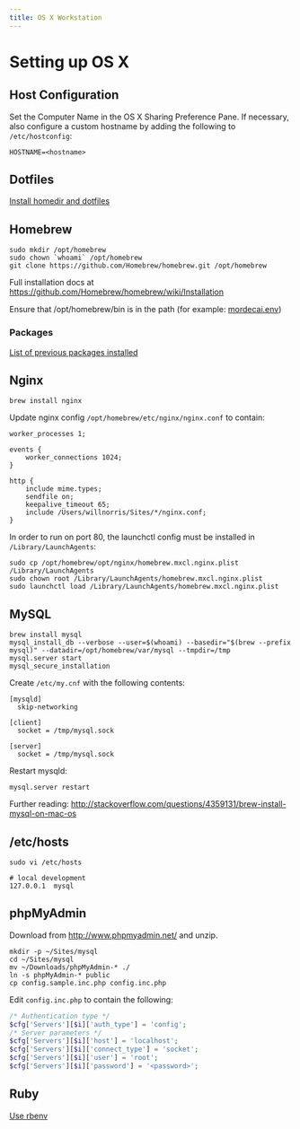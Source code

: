 ```yaml
---
title: OS X Workstation
---
```


# Setting up OS X #


## Host Configuration ##

Set the Computer Name in the OS X Sharing Preference Pane.  If necessary, also
configure a custom hostname by adding the following to `/etc/hostconfig`:

    HOSTNAME=<hostname>

## Dotfiles ##

[Install homedir and dotfiles](https://github.com/willnorris/dotfiles#readme)

## Homebrew ##

    sudo mkdir /opt/homebrew
    sudo chown `whoami` /opt/homebrew
    git clone https://github.com/Homebrew/homebrew.git /opt/homebrew

Full installation docs at <https://github.com/Homebrew/homebrew/wiki/Installation>

Ensure that /opt/homebrew/bin is in the path (for example: [mordecai.env][])

[mordecai.env]: https://github.com/willnorris/dotfiles/blob/233a786841cb9c44e7e91ff21fdf73ad1a16efa7/zsh/.zsh/host/mordecai.env#L1-L4

### Packages ###

[List of previous packages installed](brew-list.txt)

## Nginx ##

    brew install nginx

Update nginx config `/opt/homebrew/etc/nginx/nginx.conf` to contain:

``` nginx
worker_processes 1;

events {
    worker_connections 1024;
}

http {
    include mime.types;
    sendfile on;
    keepalive_timeout 65;
    include /Users/willnorris/Sites/*/nginx.conf;
}
```

In order to run on port 80, the launchctl config must be installed in `/Library/LaunchAgents`:

    sudo cp /opt/homebrew/opt/nginx/homebrew.mxcl.nginx.plist /Library/LaunchAgents
    sudo chown root /Library/LaunchAgents/homebrew.mxcl.nginx.plist
    sudo launchctl load /Library/LaunchAgents/homebrew.mxcl.nginx.plist

## MySQL ##

    brew install mysql
    mysql_install_db --verbose --user=$(whoami) --basedir="$(brew --prefix mysql)" --datadir=/opt/homebrew/var/mysql --tmpdir=/tmp
    mysql.server start
    mysql_secure_installation

Create `/etc/my.cnf` with the following contents:

    [mysqld]
      skip-networking

    [client]
      socket = /tmp/mysql.sock

    [server]
      socket = /tmp/mysql.sock

Restart mysqld:

    mysql.server restart

Further reading: <http://stackoverflow.com/questions/4359131/brew-install-mysql-on-mac-os>

## /etc/hosts ##

    sudo vi /etc/hosts

    # local development
    127.0.0.1  mysql


## phpMyAdmin ##

Download from <http://www.phpmyadmin.net/> and unzip.

    mkdir -p ~/Sites/mysql
    cd ~/Sites/mysql
    mv ~/Downloads/phpMyAdmin-* ./
    ln -s phpMyAdmin-* public
    cp config.sample.inc.php config.inc.php

Edit `config.inc.php` to contain the following:

``` php
/* Authentication type */
$cfg['Servers'][$i]['auth_type'] = 'config';
/* Server parameters */
$cfg['Servers'][$i]['host'] = 'localhost';
$cfg['Servers'][$i]['connect_type'] = 'socket';
$cfg['Servers'][$i]['user'] = 'root';
$cfg['Servers'][$i]['password'] = '<password>';
```

## Ruby ##

[Use rbenv](https://github.com/sstephenson/rbenv)
